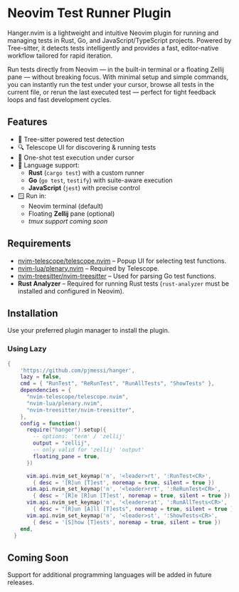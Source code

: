 # Neovim Test Runner Plugin

Hanger.nvim is a lightweight and intuitive Neovim plugin for running and managing tests in Rust, Go, and JavaScript/TypeScript projects. Powered by Tree-sitter, it detects tests intelligently and provides a fast, editor-native workflow tailored for rapid iteration.

Run tests directly from Neovim — in the built-in terminal or a floating Zellij pane — without breaking focus. With minimal setup and simple commands, you can instantly run the test under your cursor, browse all tests in the current file, or rerun the last executed test — perfect for tight feedback loops and fast development cycles.

## Features
- 🧠 Tree-sitter powered test detection
- 🔍 Telescope UI for discovering & running tests
- 🚀 One-shot test execution under cursor
- 🧪 Language support:
  - **Rust** (`cargo test`) with a custom runner
  - **Go** (`go test`, `testify`) with suite-aware execution
  - **JavaScript** (`jest`) with precise control
- 🪟 Run in:
  - Neovim terminal (default)
  - Floating **Zellij** pane (optional)
  - _tmux support coming soon_

## Requirements
- [nvim-telescope/telescope.nvim](https://github.com/nvim-telescope/telescope.nvim) – Popup UI for selecting test functions.
- [nvim-lua/plenary.nvim](https://github.com/nvim-lua/plenary.nvim) – Required by Telescope.
- [nvim-treesitter/nvim-treesitter](https://github.com/nvim-treesitter/nvim-treesitter) – Used for parsing Go test functions.
- **Rust Analyzer** – Required for running Rust tests (`rust-analyzer` must be installed and configured in Neovim).

## Installation

Use your preferred plugin manager to install the plugin.

### Using Lazy
```lua
{
    'https://github.com/pjmessi/hanger',
    lazy = false,
    cmd = { "RunTest", "ReRunTest", "RunAllTests", "ShowTests" },
    dependencies = {
      "nvim-telescope/telescope.nvim",
      "nvim-lua/plenary.nvim",
      "nvim-treesitter/nvim-treesitter",
    },
    config = function()
      require("hanger").setup({
        -- options: 'term' / 'zellij'
        output = "zellij",
        -- only valid for 'zellij' 'output'
        floating_pane = true,
      })

      vim.api.nvim_set_keymap('n', '<leader>rt', ':RunTest<CR>',
        { desc = '[R]un [T]est', noremap = true, silent = true })
      vim.api.nvim_set_keymap('n', '<leader>rrt', ':ReRunTest<CR>',
        { desc = '[R]e [R]un [T]est', noremap = true, silent = true })
      vim.api.nvim_set_keymap('n', '<leader>rat', ':RunAllTests<CR>',
        { desc = "[R]un [A]ll [T]ests", noremap = true, silent = true })
      vim.api.nvim_set_keymap('n', '<leader>st', ':ShowTests<CR>',
        { desc = '[S]how [T]ests', noremap = true, silent = true })
    end,
  }
```

## Coming Soon
Support for additional programming languages will be added in future releases.

